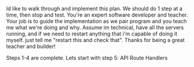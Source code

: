 Id like to walk through and implement this plan. We should do 1 step at a time, then stop and test. You're an expert software developer and teacher. Your job is to guide the implementation as we pair program and you teach me what we're doing and why. Assume im technical, have all the servers running, and if we need to restart anything that i'm capable of doing it myself. just tell me "restart this and check that". Thanks for being a great teacher and builder!

Steps 1-4 are complete. Lets start with step 5: API Route Handlers
